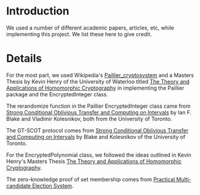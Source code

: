 # Introduction #

We used a number of different academic papers, articles, etc, while implementing this project. We list these here to give credit.


# Details #

For the most part, we used Wikipedia's [Paillier\_cryptosystem](http://en.wikipedia.org/wiki/Paillier_cryptosystem) and a Masters Thesis by Kevin Henry of the University of Waterloo titled [The Theory and Applications of Homomorphic Cryptography](http://uwspace.uwaterloo.ca/bitstream/10012/3901/1/uw-ethesis.pdf) in implementing the Paillier package and the EncryptedInteger class.

The rerandomize function in the Paillier EncryptedInteger class came from [Strong Conditional Oblivious Transfer and Computing on Intervals](http://citeseerx.ist.psu.edu/viewdoc/download?doi=10.1.1.59.9123&rep=rep1&type=pdf) by Ian F. Blake and Vladimir Kolesnikov, both from the University of Toronto.

The GT-SCOT protocol comes from [Strong Conditional Oblivious Transfer and Computing on Intervals](http://citeseerx.ist.psu.edu/viewdoc/download?doi=10.1.1.59.9123&rep=rep1&type=pdf) by Blake and Kolesnikov of the University of Toronto.

For the EncryptedPolynomial class, we followed the ideas outlined in Kevin Henry's Masters Thesis [The Theory and Applications of Homomorphic Cryptography](http://uwspace.uwaterloo.ca/bitstream/10012/3901/1/uw-ethesis.pdf).

The zero-knowledge proof of set membership comes from [Practical Multi-candidate Election System](http://people.csail.mit.edu/rivest/voting/papers/BaudronFouquePointchevalPoupardStern-PracticalMultiCandidateElectionSystem.pdf).